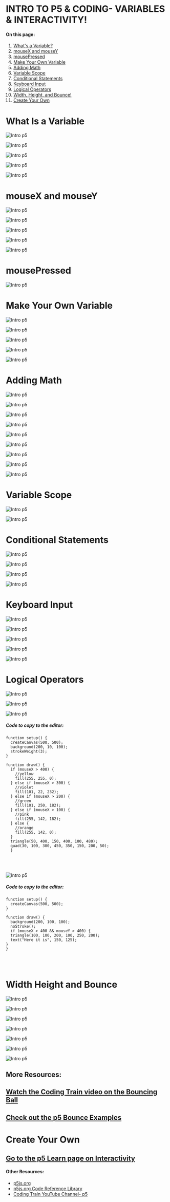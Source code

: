 # **INTRO TO P5 & CODING- VARIABLES & INTERACTIVITY!**


#### **On this page:**
1. [What's a Variable?](#what-is-a-variable)
2. [mouseX and mouseY](#mouseX-and-mouseY)
3. [mousePressed](#mousePressed)
4. [Make Your Own Variable](#make-your-own-variable)
5. [Adding Math](#adding-math)
6. [Variable Scope](#variable-scope)
7. [Conditional Statements](#conditional-statements)
8. [Keyboard Input](#keyboard-input)
9. [Logical Operators](#logical-operators)
10. [Width, Height, and Bounce!](#width-height-and-bounce)
11. [Create Your Own](#create-your-own)

# What Is a Variable

![Intro p5](images/p5_Variables.008.jpeg)

![Intro p5](images/p5_Variables.009.jpeg)

![Intro p5](images/p5_Variables.010.jpeg)

![Intro p5](images/p5_Variables.011.jpeg)

![Intro p5](images/p5_Variables.012.jpeg)

# mouseX and mouseY

![Intro p5](images/p5_Variables.013.jpeg)

![Intro p5](images/p5_Variables.014.jpeg)

![Intro p5](images/p5_Variables.015.jpeg)

![Intro p5](images/p5_Variables.016.jpeg)

![Intro p5](images/p5_Variables.017.jpeg)

# mousePressed

![Intro p5](images/p5_Variables.018.jpeg)

# Make Your Own Variable

![Intro p5](images/p5_Variables.019.jpeg)

![Intro p5](images/p5_Variables.020.jpeg)

![Intro p5](images/p5_Variables.021.jpeg)

![Intro p5](images/p5_Variables.022.jpeg)

![Intro p5](images/p5_Variables.023.jpeg)

# Adding Math

![Intro p5](images/p5_Variables.024.jpeg)

![Intro p5](images/p5_Variables.025.jpeg)

![Intro p5](images/p5_Variables.026.jpeg)

![Intro p5](images/p5_Variables.027.jpeg)

![Intro p5](images/p5_Variables.028.jpeg)

![Intro p5](images/p5_Variables.029.jpeg)

![Intro p5](images/p5_Variables.030.jpeg)

![Intro p5](images/p5_Variables.031.jpeg)

![Intro p5](images/p5_Variables.032.jpeg)

# Variable Scope

![Intro p5](images/p5_Variables.033.jpeg)

![Intro p5](images/p5_Variables.034.jpeg)

# Conditional Statements

![Intro p5](images/p5_Variables.035.jpeg)

![Intro p5](images/p5_Variables.036.jpeg)

![Intro p5](images/p5_Variables.037.jpeg)

![Intro p5](images/p5_Variables.038.jpeg)

# Keyboard Input

![Intro p5](images/p5_Variables.039.jpeg)

![Intro p5](images/p5_Variables.040.jpeg)

![Intro p5](images/p5_Variables.041.jpeg)

![Intro p5](images/p5_Variables.042.jpeg)

![Intro p5](images/p5_Variables.043.jpeg)

# Logical Operators

![Intro p5](images/p5_Variables.044.jpeg)

![Intro p5](images/p5_Variables.045.jpeg)

![Intro p5](images/p5_Variables.046.jpeg)

##### Code to copy to the editor:

    function setup() {
      createCanvas(500, 500);
      background(200, 10, 100);
      strokeWeight(3);
    }

    function draw() {
      if (mouseX > 400) {
        //yellow
        fill(255, 255, 0);
      } else if (mouseX > 300) {
        //violet
        fill(101, 22, 232);
      } else if (mouseX > 200) {
        //green
        fill(101, 250, 182);
      } else if (mouseX > 100) {
        //pink
        fill(255, 142, 182);
      } else {
        //orange
        fill(255, 142, 0);
      }
  	  triangle(50, 400, 150, 400, 100, 480);
      quad(30, 100, 300, 450, 350, 150, 200, 50);
      }

<br>
<br>

![Intro p5](images/p5_Variables.047.jpeg)

##### Code to copy to the editor:

    function setup() {
      createCanvas(500, 500);
    }

    function draw() {
      background(200, 100, 100);
      noStroke();
      if (mouseX > 400 && mouseY > 400) {
      triangle(100, 100, 200, 100, 250, 200);
      text("Here it is", 150, 125);
    }
    }

<br>
<br>


# Width Height and Bounce

![Intro p5](images/Code_Bounce.001.jpeg)

![Intro p5](images/Code_Bounce.002.jpeg)

![Intro p5](images/Code_Bounce.003.jpeg)

![Intro p5](images/Code_Bounce.004.jpeg)

![Intro p5](images/Code_Bounce.005.jpeg)

![Intro p5](images/Code_Bounce.006.jpeg)

![Intro p5](images/Code_Bounce.007.jpeg)

## More Resources:
## [Watch the Coding Train video on the Bouncing Ball](https://www.youtube.com/watch?v=LO3Awjn_gyU&list=PLRqwX-V7Uu6Zy51Q-x9tMWIv9cueOFTFA&index=13)

## [Check out the p5 Bounce Examples](https://p5js.org/examples/motion-bounce.html)

# Create Your Own

## [Go to the p5 Learn page on Interactivity](https://p5js.org/learn/interactivity.html)


#### **Other Resources:**
* [p5js.org](https://p5js.org/)
* [p5js.org Code Reference Library](https://p5js.org/reference)
* [Coding Train YouTube Channel- p5](https://www.youtube.com/playlist?list=PLRqwX-V7Uu6Zy51Q-x9tMWIv9cueOFTFA)
<br>
